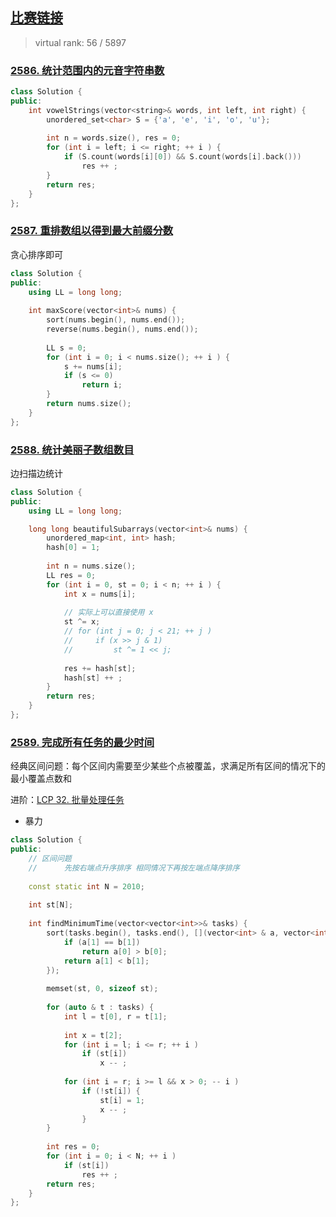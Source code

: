 ## [比赛链接](https://leetcode.cn/contest/weekly-contest-336/)

>   virtual rank: 56 / 5897


### [2586. 统计范围内的元音字符串数](https://leetcode.cn/problems/count-the-number-of-vowel-strings-in-range/)



```c++
class Solution {
public:
    int vowelStrings(vector<string>& words, int left, int right) {
        unordered_set<char> S = {'a', 'e', 'i', 'o', 'u'};
        
        int n = words.size(), res = 0;
        for (int i = left; i <= right; ++ i ) {
            if (S.count(words[i][0]) && S.count(words[i].back()))
                res ++ ;
        }
        return res;
    }
};
```


### [2587. 重排数组以得到最大前缀分数](https://leetcode.cn/problems/rearrange-array-to-maximize-prefix-score/)

贪心排序即可

```c++
class Solution {
public:
    using LL = long long;
    
    int maxScore(vector<int>& nums) {
        sort(nums.begin(), nums.end());
        reverse(nums.begin(), nums.end());
        
        LL s = 0;
        for (int i = 0; i < nums.size(); ++ i ) {
            s += nums[i];
            if (s <= 0)
                return i;
        }
        return nums.size();
    }
};
```

### [2588. 统计美丽子数组数目](https://leetcode.cn/problems/count-the-number-of-beautiful-subarrays/)

边扫描边统计

```c++
class Solution {
public:
    using LL = long long;

    long long beautifulSubarrays(vector<int>& nums) {
        unordered_map<int, int> hash;
        hash[0] = 1;
        
        int n = nums.size();
        LL res = 0;
        for (int i = 0, st = 0; i < n; ++ i ) {
            int x = nums[i];
            
            // 实际上可以直接使用 x
            st ^= x;
            // for (int j = 0; j < 21; ++ j )
            //     if (x >> j & 1)
            //         st ^= 1 << j;
            
            res += hash[st];
            hash[st] ++ ;
        }
        return res;
    }
};
```

### [2589. 完成所有任务的最少时间](https://leetcode.cn/problems/minimum-time-to-complete-all-tasks/)

经典区间问题：每个区间内需要至少某些个点被覆盖，求满足所有区间的情况下的最小覆盖点数和

进阶：[LCP 32. 批量处理任务](https://leetcode.cn/problems/t3fKg1/)

-   暴力

```c++
class Solution {
public:
    // 区间问题
    //      先按右端点升序排序 相同情况下再按左端点降序排序
    
    const static int N = 2010;
    
    int st[N];
    
    int findMinimumTime(vector<vector<int>>& tasks) {
        sort(tasks.begin(), tasks.end(), [](vector<int> & a, vector<int> & b) {
            if (a[1] == b[1])
                return a[0] > b[0];
            return a[1] < b[1];
        });
        
        memset(st, 0, sizeof st);
        
        for (auto & t : tasks) {
            int l = t[0], r = t[1];
            
            int x = t[2];
            for (int i = l; i <= r; ++ i )
                if (st[i])
                    x -- ;
            
            for (int i = r; i >= l && x > 0; -- i )
                if (!st[i]) {
                    st[i] = 1;
                    x -- ;
                }
        }
        
        int res = 0;
        for (int i = 0; i < N; ++ i )
            if (st[i])
                res ++ ;
        return res;
    }
};
```
